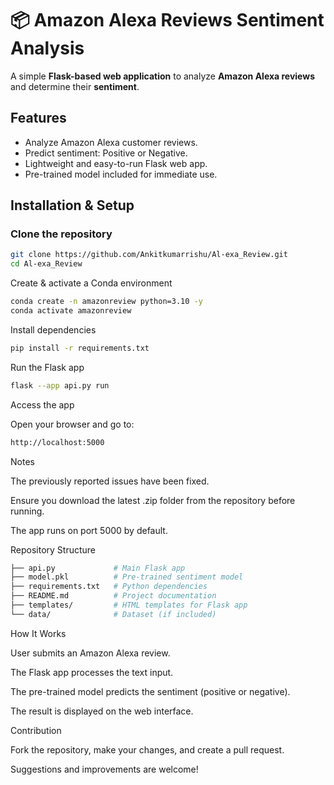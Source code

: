 # 📦 Amazon Alexa Reviews Sentiment Analysis

A simple **Flask-based web application** to analyze **Amazon Alexa reviews** and determine their **sentiment**.

## Features

- Analyze Amazon Alexa customer reviews.
- Predict sentiment: Positive or Negative.
- Lightweight and easy-to-run Flask web app.
- Pre-trained model included for immediate use.

## Installation & Setup

### Clone the repository

```bash
git clone https://github.com/Ankitkumarrishu/Al-exa_Review.git
cd Al-exa_Review
```

Create & activate a Conda environment

```bash
conda create -n amazonreview python=3.10 -y
conda activate amazonreview
```

Install dependencies

```bash
pip install -r requirements.txt
```
Run the Flask app
```bash
flask --app api.py run
```

Access the app

Open your browser and go to:
```bash
http://localhost:5000
```

Notes

The previously reported issues have been fixed.

Ensure you download the latest .zip folder from the repository before running.

The app runs on port 5000 by default.

Repository Structure

```bash
├── api.py             # Main Flask app
├── model.pkl          # Pre-trained sentiment model
├── requirements.txt   # Python dependencies
├── README.md          # Project documentation
├── templates/         # HTML templates for Flask app
└── data/              # Dataset (if included)
```

How It Works

User submits an Amazon Alexa review.

The Flask app processes the text input.

The pre-trained model predicts the sentiment (positive or negative).

The result is displayed on the web interface.

Contribution

Fork the repository, make your changes, and create a pull request.

Suggestions and improvements are welcome!
